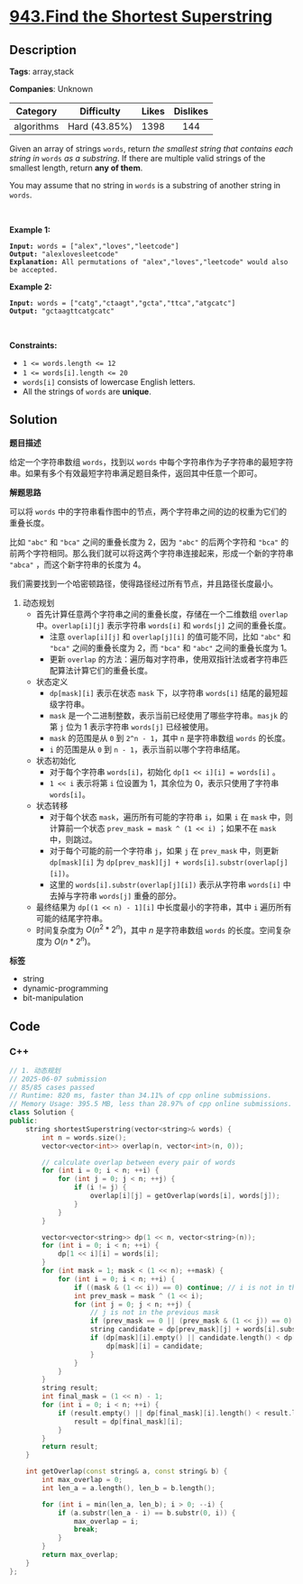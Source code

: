 # [943.Find the Shortest Superstring](https://leetcode.com/problems/find-the-shortest-superstring/description/)

## Description

**Tags**: array,stack

**Companies**: Unknown

|  Category  |  Difficulty   | Likes | Dislikes |
| :--------: | :-----------: | :---: | :------: |
| algorithms | Hard (43.85%) | 1398  |   144    |

<p>Given an array of strings <code>words</code>, return <em>the smallest string that contains each string in</em> <code>words</code> <em>as a substring</em>. If there are multiple valid strings of the smallest length, return <strong>any of them</strong>.</p>
<p>You may assume that no string in <code>words</code> is a substring of another string in <code>words</code>.</p>
<p>&nbsp;</p>
<p><strong class="example">Example 1:</strong></p>
<pre><code><strong>Input:</strong> words = [&quot;alex&quot;,&quot;loves&quot;,&quot;leetcode&quot;]
<strong>Output:</strong> &quot;alexlovesleetcode&quot;
<strong>Explanation:</strong> All permutations of &quot;alex&quot;,&quot;loves&quot;,&quot;leetcode&quot; would also be accepted.</code></pre>
<p><strong class="example">Example 2:</strong></p>
<pre><code><strong>Input:</strong> words = [&quot;catg&quot;,&quot;ctaagt&quot;,&quot;gcta&quot;,&quot;ttca&quot;,&quot;atgcatc&quot;]
<strong>Output:</strong> &quot;gctaagttcatgcatc&quot;</code></pre>
<p>&nbsp;</p>
<p><strong>Constraints:</strong></p>
<ul>
  <li><code>1 &lt;= words.length &lt;= 12</code></li>
  <li><code>1 &lt;= words[i].length &lt;= 20</code></li>
  <li><code>words[i]</code> consists of lowercase English letters.</li>
  <li>All the strings of <code>words</code> are <strong>unique</strong>.</li>
</ul>

## Solution

**题目描述**

给定一个字符串数组 `words`，找到以 `words` 中每个字符串作为子字符串的最短字符串。如果有多个有效最短字符串满足题目条件，返回其中任意一个即可。

**解题思路**

可以将 `words` 中的字符串看作图中的节点，两个字符串之间的边的权重为它们的重叠长度。

比如 `"abc"` 和 `"bca"` 之间的重叠长度为 2，因为 `"abc"` 的后两个字符和 `"bca"` 的前两个字符相同。那么我们就可以将这两个字符串连接起来，形成一个新的字符串 `"abca"` ，而这个新字符串的长度为 4。

我们需要找到一个哈密顿路径，使得路径经过所有节点，并且路径长度最小。

1. 动态规划
   - 首先计算任意两个字符串之间的重叠长度，存储在一个二维数组 `overlap` 中。`overlap[i][j]` 表示字符串 `words[i]` 和 `words[j]` 之间的重叠长度。
     - 注意 `overlap[i][j]` 和 `overlap[j][i]` 的值可能不同，比如 `"abc"` 和 `"bca"` 之间的重叠长度为 2，而 `"bca"` 和 `"abc"` 之间的重叠长度为 1。
     - 更新 `overlap` 的方法：遍历每对字符串，使用双指针法或者字符串匹配算法计算它们的重叠长度。
   - 状态定义
     - `dp[mask][i]` 表示在状态 `mask` 下，以字符串 `words[i]` 结尾的最短超级字符串。
     - `mask` 是一个二进制整数，表示当前已经使用了哪些字符串。`masjk` 的第 `j` 位为 1 表示字符串 `words[j]` 已经被使用。
     - `mask` 的范围是从 `0` 到 `2^n - 1`，其中 `n` 是字符串数组 `words` 的长度。
     - `i` 的范围是从 `0` 到 `n - 1`，表示当前以哪个字符串结尾。
   - 状态初始化
     - 对于每个字符串 `words[i]`，初始化 `dp[1 << i][i] = words[i]` 。
     - `1 << i` 表示将第 `i` 位设置为 1，其余位为 0，表示只使用了字符串 `words[i]`。
   - 状态转移
     - 对于每个状态 `mask`，遍历所有可能的字符串 `i`，如果 `i` 在 `mask` 中，则计算前一个状态 `prev_mask = mask ^ (1 << i)` ；如果不在 `mask` 中，则跳过。
     - 对于每个可能的前一个字符串 `j`，如果 `j` 在 `prev_mask` 中，则更新 `dp[mask][i]` 为 `dp[prev_mask][j] + words[i].substr(overlap[j][i])`。
     - 这里的 `words[i].substr(overlap[j][i])` 表示从字符串 `words[i]` 中去掉与字符串 `words[j]` 重叠的部分。
   - 最终结果为 `dp[(1 << n) - 1][i]` 中长度最小的字符串，其中 `i` 遍历所有可能的结尾字符串。
   - 时间复杂度为 $O(n^2 * 2^n)$，其中 $n$ 是字符串数组 `words` 的长度。空间复杂度为 $O(n * 2^n)$。

**标签**

- string
- dynamic-programming
- bit-manipulation

<!-- code start -->
## Code

### C++

```cpp
// 1. 动态规划
// 2025-06-07 submission
// 85/85 cases passed
// Runtime: 820 ms, faster than 34.11% of cpp online submissions.
// Memory Usage: 395.5 MB, less than 28.97% of cpp online submissions.
class Solution {
public:
    string shortestSuperstring(vector<string>& words) {
        int n = words.size();
        vector<vector<int>> overlap(n, vector<int>(n, 0));

        // calculate overlap between every pair of words
        for (int i = 0; i < n; ++i) {
            for (int j = 0; j < n; ++j) {
                if (i != j) {
                    overlap[i][j] = getOverlap(words[i], words[j]);
                }
            }
        }

        vector<vector<string>> dp(1 << n, vector<string>(n));
        for (int i = 0; i < n; ++i) {
            dp[1 << i][i] = words[i];
        }
        for (int mask = 1; mask < (1 << n); ++mask) {
            for (int i = 0; i < n; ++i) {
                if ((mask & (1 << i)) == 0) continue; // i is not in the mask
                int prev_mask = mask ^ (1 << i);
                for (int j = 0; j < n; ++j) {
                    // j is not in the previous mask
                    if (prev_mask == 0 || (prev_mask & (1 << j)) == 0) continue;
                    string candidate = dp[prev_mask][j] + words[i].substr(overlap[j][i]);
                    if (dp[mask][i].empty() || candidate.length() < dp[mask][i].length()) {
                        dp[mask][i] = candidate;
                    }
                }
            }
        }
        string result;
        int final_mask = (1 << n) - 1;
        for (int i = 0; i < n; ++i) {
            if (result.empty() || dp[final_mask][i].length() < result.length()) {
                result = dp[final_mask][i];
            }
        }
        return result;
    }

    int getOverlap(const string& a, const string& b) {
        int max_overlap = 0;
        int len_a = a.length(), len_b = b.length();

        for (int i = min(len_a, len_b); i > 0; --i) {
            if (a.substr(len_a - i) == b.substr(0, i)) {
                max_overlap = i;
                break;
            }
        }
        return max_overlap;
    }
};
```

<!-- code end -->
